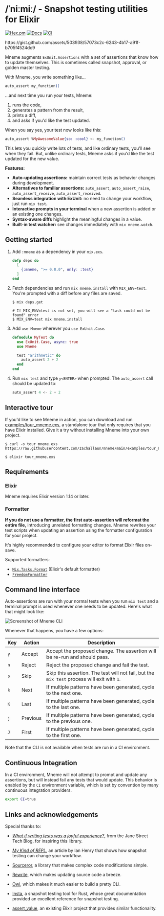 # /ˈniːmiː/ - Snapshot testing utilities for Elixir

[![Hex.pm](https://img.shields.io/hexpm/v/mneme.svg)](https://hex.pm/packages/mneme)
[![Docs](https://img.shields.io/badge/hexdocs-docs-8e7ce6.svg)](https://hexdocs.pm/mneme)
[![CI](https://github.com/zachallaun/mneme/actions/workflows/ci.yml/badge.svg?branch=main)](https://github.com/zachallaun/mneme/actions/workflows/ci.yml)

<p data-video>https://gist.github.com/assets/503938/57073c2c-6243-4b17-a91f-b705f4524dc9</p>

Mneme augments `ExUnit.Assertions` with a set of assertions that know how to update themselves.
This is sometimes called snapshot, approval, or golden master testing.

With Mneme, you write something like...

```elixir
auto_assert my_function()
```

...and next time you run your tests, Mneme:

1. runs the code,
2. generates a pattern from the result,
3. prints a diff,
4. and asks if you'd like the test updated.

When you say yes, your test now looks like this:

```elixir
auto_assert %MyAwesomeValue{so: :cool} <- my_function()
```

This lets you quickly write lots of tests, and like ordinary tests, you'll see when they fail.
But, unlike ordinary tests, Mneme asks if you'd like the test updated for the new value.

**Features:**

  * **Auto-updating assertions:** maintain correct tests as behavior changes during development.
  * **Alternatives to familiar assertions:** `auto_assert`, `auto_assert_raise`, `auto_assert_receive`, `auto_assert_received`.
  * **Seamless integration with ExUnit:** no need to change your workflow, just run `mix test`.
  * **Interactive prompts in your terminal** when a new assertion is added or an existing one changes.
  * **Syntax-aware diffs** highlight the meaningful changes in a value.
  * **Built-in test watcher:** see changes immediately with `mix mneme.watch`.

## Getting started

1.  Add `:mneme` as a dependency in your `mix.exs`.

    ```elixir
    defp deps do
      [
        {:mneme, ">= 0.0.0", only: :test}
      ]
    end
    ```

2.  Fetch dependencies and run `mix mneme.install` with `MIX_ENV=test`.
    You're prompted with a diff before any files are saved.

    ```shell
    $ mix deps.get

    # If MIX_ENV=test is not set, you will see a "task could not be found" error
    $ MIX_ENV=test mix mneme.install
    ```

3.  Add `use Mneme` wherever you `use ExUnit.Case`.

    ```elixir
    defmodule MyTest do
      use ExUnit.Case, async: true
      use Mneme

      test "arithmetic" do
        auto_assert 2 + 2
      end
    end
    ```

4.  Run `mix test` and type `y<ENTER>` when prompted.
    The `auto_assert` call should be updated to:

    ```elixir
    auto_assert 4 <- 2 + 2
    ```

## Interactive tour

If you'd like to see Mneme in action, you can download and run [examples/tour_mneme.exs](https://github.com/zachallaun/mneme/blob/main/examples/tour_mneme.exs), a standalone tour that only requires that you have Elixir installed.
Give it a try without installing Mneme into your own project.

```shell
$ curl -o tour_mneme.exs https://raw.githubusercontent.com/zachallaun/mneme/main/examples/tour_mneme.exs

$ elixir tour_mneme.exs
```


## Requirements

### Elixir

Mneme requires Elixir version 1.14 or later.

### Formatter

**If you do not use a formatter, the first auto-assertion will reformat the entire file,** introducing unrelated formatting changes.
Mneme rewrites your test scripts when updating an assertion using the formatter configuration for your project.

It's highly recommended to configure your editor to format Elixir files on-save.

Supported formatters:

  * [`Mix.Tasks.Format`](https://hexdocs.pm/mix/Mix.Tasks.Format.html) (Elixir's default formatter)
  * [`FreedomFormatter`](https://github.com/marcandre/freedom_formatter)

## Command line interface

Auto-assertions are run with your normal tests when you run `mix test` and a terminal prompt is used whenever one needs to be updated.
Here's what that might look like:

![Screenshot of Mneme CLI](https://github.com/zachallaun/mneme/blob/main/docs/assets/images/demo_screenshot.png?raw=true)

Whenever that happens, you have a few options:

|Key|Action|Description|
|-|-|-|
|`y`|Accept|Accept the proposed change. The assertion will be re-run and should pass.|
|`n`|Reject|Reject the proposed change and fail the test.|
|`s`|Skip|Skip this assertion. The test will not fail, but the `mix test` process will exit with `1`.|
|`k`|Next|If multiple patterns have been generated, cycle to the next one.|
|`K`|Last|If multiple patterns have been generated, cycle to the last one.|
|`j`|Previous|If multiple patterns have been generated, cycle to the previous one.|
|`J`|First|If multiple patterns have been generated, cycle to the first one.|

Note that the CLI is not available when tests are run in a CI environment.

## Continuous Integration

In a CI environment, Mneme will not attempt to prompt and update any assertions, but will instead fail any tests that would update.
This behavior is enabled by the `CI` environment variable, which is set by convention by many continuous integration providers.

```bash
export CI=true
```

## Links and acknowledgements

Special thanks to:

  * [_What if writing tests was a joyful experience?_](https://blog.janestreet.com/the-joy-of-expect-tests/), from the Jane Street Tech Blog, for inspiring this library.

  * [_My Kind of REPL_](https://ianthehenry.com/posts/my-kind-of-repl/), an article by Ian Henry that shows how snapshot testing can change your workflow.

  * [Sourceror](https://github.com/doorgan/sourceror), a library that makes complex code modifications simple.

  * [Rewrite](https://github.com/hrzndhrn/rewrite), which makes updating source code a breeze.

  * [Owl](https://github.com/fuelen/owl), which makes it much easier to build a pretty CLI.

  * [Insta](https://insta.rs/), a snapshot testing tool for Rust, whose great documentation provided an excellent reference for snapshot testing.

  * [assert_value](https://github.com/assert-value/assert_value_elixir), an existing Elixir project that provides similar functionality.
